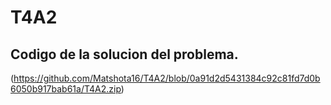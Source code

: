 # T4A2

## Codigo de la solucion del problema.

(https://github.com/Matshota16/T4A2/blob/0a91d2d5431384c92c81fd7d0b6050b917bab61a/T4A2.zip)

